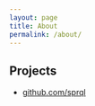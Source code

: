 ```yaml
---
layout: page
title: About
permalink: /about/
---
```


## Projects

- [github.com/sprql](https://github.com/sprql)